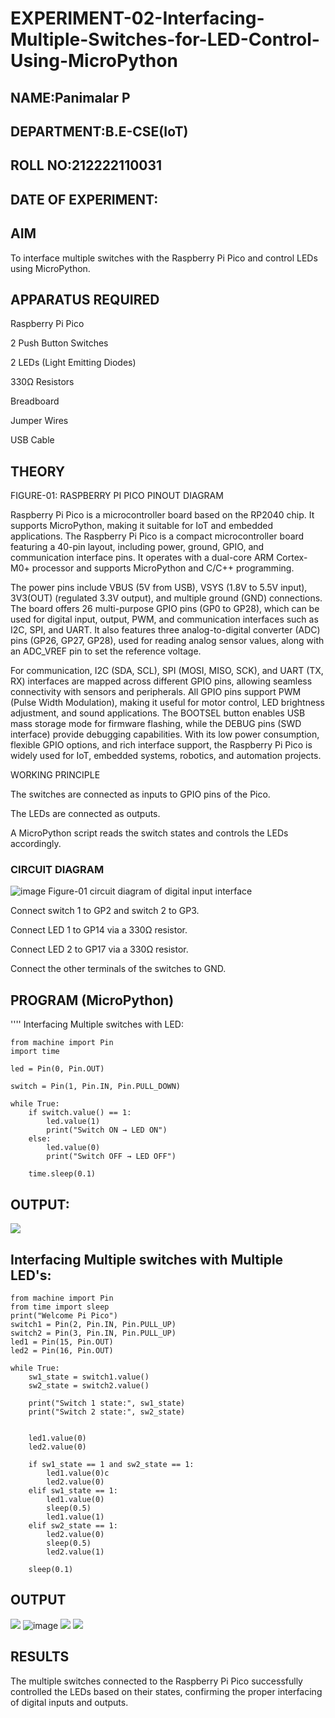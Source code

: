 # EXPERIMENT-02-Interfacing-Multiple-Switches-for-LED-Control-Using-MicroPython


 
## NAME:Panimalar P

## DEPARTMENT:B.E-CSE(IoT)

## ROLL NO:212222110031

## DATE OF EXPERIMENT:

## AIM

To interface multiple switches with the Raspberry Pi Pico and control LEDs using MicroPython.

## APPARATUS REQUIRED

Raspberry Pi Pico

2 Push Button Switches

2 LEDs (Light Emitting Diodes)

330Ω Resistors

Breadboard

Jumper Wires

USB Cable

## THEORY



FIGURE-01: RASPBERRY PI PICO PINOUT DIAGRAM

Raspberry Pi Pico is a microcontroller board based on the RP2040 chip. It supports MicroPython, making it suitable for IoT and embedded applications. The Raspberry Pi Pico is a compact microcontroller board featuring a 40-pin layout, including power, ground, GPIO, and communication interface pins. It operates with a dual-core ARM Cortex-M0+ processor and supports MicroPython and C/C++ programming.

The power pins include VBUS (5V from USB), VSYS (1.8V to 5.5V input), 3V3(OUT) (regulated 3.3V output), and multiple ground (GND) connections. The board offers 26 multi-purpose GPIO pins (GP0 to GP28), which can be used for digital input, output, PWM, and communication interfaces such as I2C, SPI, and UART. It also features three analog-to-digital converter (ADC) pins (GP26, GP27, GP28), used for reading analog sensor values, along with an ADC_VREF pin to set the reference voltage.

For communication, I2C (SDA, SCL), SPI (MOSI, MISO, SCK), and UART (TX, RX) interfaces are mapped across different GPIO pins, allowing seamless connectivity with sensors and peripherals. All GPIO pins support PWM (Pulse Width Modulation), making it useful for motor control, LED brightness adjustment, and sound applications. The BOOTSEL button enables USB mass storage mode for firmware flashing, while the DEBUG pins (SWD interface) provide debugging capabilities. With its low power consumption, flexible GPIO options, and rich interface support, the Raspberry Pi Pico is widely used for IoT, embedded systems, robotics, and automation projects.

WORKING PRINCIPLE

The switches are connected as inputs to GPIO pins of the Pico.

The LEDs are connected as outputs.

A MicroPython script reads the switch states and controls the LEDs accordingly.

### CIRCUIT DIAGRAM
 ![image](https://github.com/user-attachments/assets/1c7234b9-5041-4156-94b8-0b846adb6b8e)
    Figure-01 circuit diagram of digital input interface 


Connect switch 1 to GP2 and switch 2 to GP3.

Connect LED 1 to GP14 via a 330Ω resistor.

Connect LED 2 to GP17 via a 330Ω resistor.

Connect the other terminals of the switches to GND.

## PROGRAM (MicroPython)
''''
Interfacing Multiple switches with LED:
````
from machine import Pin
import time

led = Pin(0, Pin.OUT)

switch = Pin(1, Pin.IN, Pin.PULL_DOWN)

while True:
    if switch.value() == 1:   
        led.value(1)
        print("Switch ON → LED ON")
    else:                    
        led.value(0)
        print("Switch OFF → LED OFF")
    
    time.sleep(0.1)
````
## OUTPUT:
<img  src="https://github.com/user-attachments/assets/dda10247-168f-4df2-bf25-13af8c16dd9a" />

## Interfacing Multiple switches with Multiple LED's:
````
from machine import Pin
from time import sleep
print("Welcome Pi Pico")
switch1 = Pin(2, Pin.IN, Pin.PULL_UP)
switch2 = Pin(3, Pin.IN, Pin.PULL_UP)
led1 = Pin(15, Pin.OUT)
led2 = Pin(16, Pin.OUT)

while True:
    sw1_state = switch1.value()  
    sw2_state = switch2.value()
    
    print("Switch 1 state:", sw1_state)
    print("Switch 2 state:", sw2_state)
    
    
    led1.value(0)
    led2.value(0)
    
    if sw1_state == 1 and sw2_state == 1:
        led1.value(0)c
        led2.value(0)
    elif sw1_state == 1:
        led1.value(0)
        sleep(0.5)
        led1.value(1)
    elif sw2_state == 1:
        led2.value(0)
        sleep(0.5)
        led2.value(1)
    
    sleep(0.1)
````


 

## OUTPUT
<img  src="https://github.com/user-attachments/assets/57121549-8d9c-4e6b-8930-716e75fd9019" />

<img  alt="image" src="https://github.com/user-attachments/assets/beb7031f-19da-486e-969d-a01eb3746737" />

<img  src="https://github.com/user-attachments/assets/fade0578-c7be-4660-8503-b6e34cb63a13" />
<img  src="https://github.com/user-attachments/assets/e07c3bdc-df0d-46ee-bc20-64149c1a5bb3" />






## RESULTS

The multiple switches connected to the Raspberry Pi Pico successfully controlled the LEDs based on their states, confirming the proper interfacing of digital inputs and outputs.

